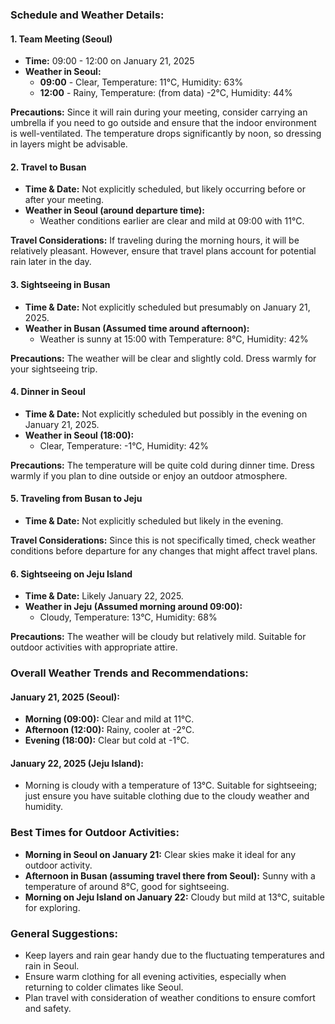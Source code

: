 ### Schedule and Weather Details:

#### 1. Team Meeting (Seoul)
- **Time:** 09:00 - 12:00 on January 21, 2025
- **Weather in Seoul:**
  - **09:00** - Clear, Temperature: 11°C, Humidity: 63%
  - **12:00** - Rainy, Temperature: (from data) -2°C, Humidity: 44%

**Precautions:** Since it will rain during your meeting, consider carrying an umbrella if you need to go outside and ensure that the indoor environment is well-ventilated. The temperature drops significantly by noon, so dressing in layers might be advisable.

#### 2. Travel to Busan
- **Time & Date:** Not explicitly scheduled, but likely occurring before or after your meeting.
- **Weather in Seoul (around departure time):**
  - Weather conditions earlier are clear and mild at 09:00 with 11°C.
  
**Travel Considerations:** If traveling during the morning hours, it will be relatively pleasant. However, ensure that travel plans account for potential rain later in the day.

#### 3. Sightseeing in Busan
- **Time & Date:** Not explicitly scheduled but presumably on January 21, 2025.
- **Weather in Busan (Assumed time around afternoon):**
  - Weather is sunny at 15:00 with Temperature: 8°C, Humidity: 42%
  
**Precautions:** The weather will be clear and slightly cold. Dress warmly for your sightseeing trip.

#### 4. Dinner in Seoul
- **Time & Date:** Not explicitly scheduled but possibly in the evening on January 21, 2025.
- **Weather in Seoul (18:00):**
  - Clear, Temperature: -1°C, Humidity: 42%

**Precautions:** The temperature will be quite cold during dinner time. Dress warmly if you plan to dine outside or enjoy an outdoor atmosphere.

#### 5. Traveling from Busan to Jeju
- **Time & Date:** Not explicitly scheduled but likely in the evening.
  
**Travel Considerations:** Since this is not specifically timed, check weather conditions before departure for any changes that might affect travel plans.

#### 6. Sightseeing on Jeju Island
- **Time & Date:** Likely January 22, 2025.
- **Weather in Jeju (Assumed morning around 09:00):**
  - Cloudy, Temperature: 13°C, Humidity: 68%
  
**Precautions:** The weather will be cloudy but relatively mild. Suitable for outdoor activities with appropriate attire.

### Overall Weather Trends and Recommendations:

#### January 21, 2025 (Seoul):
- **Morning (09:00):** Clear and mild at 11°C.
- **Afternoon (12:00):** Rainy, cooler at -2°C.
- **Evening (18:00):** Clear but cold at -1°C.

#### January 22, 2025 (Jeju Island):
- Morning is cloudy with a temperature of 13°C. Suitable for sightseeing; just ensure you have suitable clothing due to the cloudy weather and humidity.

### Best Times for Outdoor Activities:
- **Morning in Seoul on January 21:** Clear skies make it ideal for any outdoor activity.
- **Afternoon in Busan (assuming travel there from Seoul):** Sunny with a temperature of around 8°C, good for sightseeing.
- **Morning on Jeju Island on January 22:** Cloudy but mild at 13°C, suitable for exploring.

### General Suggestions:
- Keep layers and rain gear handy due to the fluctuating temperatures and rain in Seoul.
- Ensure warm clothing for all evening activities, especially when returning to colder climates like Seoul.
- Plan travel with consideration of weather conditions to ensure comfort and safety.